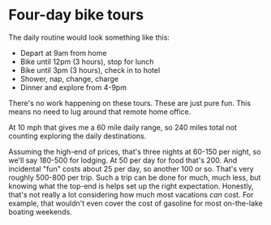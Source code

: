 # Four-day bike tours

The daily routine would look something like this:

* Depart at 9am from home
* Bike until 12pm (3 hours), stop for lunch
* Bike until 3pm (3 hours), check in to hotel
* Shower, nap, change, charge
* Dinner and explore from 4-9pm

There's no work happening on these tours. These are just pure fun. This means no need to lug around that remote home office.

At 10 mph that gives me a 60 mile daily range, so 240 miles total not counting exploring the daily destinations.

Assuming the high-end of prices, that's three nights at 60-150 per night, so we'll say 180-500 for lodging. At 50 per day for food that's 200. And incidental "fun" costs about 25 per day, so another 100 or so. That's very roughly 500-800 per trip. Such a trip can be done for much, much less, but knowing what the top-end is helps set up the right expectation. Honestly, that's not really a lot considering how much most vacations *can* cost. For example, that wouldn't even cover the cost of gasoline for most on-the-lake boating weekends.


